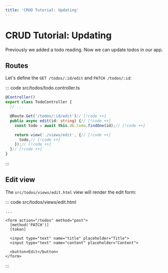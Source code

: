 ```yaml
---
title: 'CRUD Tutorial: Updating'
---
```


# CRUD Tutorial: Updating

Previously we added a todo reading. Now we can update todos in our app.

## Routes

Let's define the `GET /todos/:id/edit` and `PATCH /todos/:id`:

::: code src/todos/todo.controller.ts
```ts
@Controller()
export class TodoController {
  // ...

  @Route.Get('/todos/:id/edit')// [!code ++]
  public async edit(id: string) {// [!code ++]
    const todo = await this.db.todo.findOne(id);// [!code ++]

    return view('./views/edit', {// [!code ++]
      todo,// [!code ++]
    });// [!code ++]
  }// [!code ++]
}
```
:::

## Edit view

The `src/todos/views/edit.html` view will render the edit form:

::: code src/todos/views/edit.html
```svelte
...

<form action="/todos" method="post">
  [method('PATCH')]
  [token]

  <input type="text" name="title" placeholder="Title">
  <input type="text" name="content" placeholder="Content">

  <button>Edit</button>
</form>
```
:::
